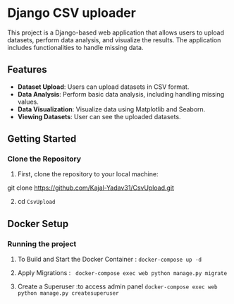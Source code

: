 # Django CSV uploader

This project is a Django-based web application that allows users to upload datasets, perform data analysis, and visualize the results. The application includes functionalities to handle missing data.

## Features

- **Dataset Upload**: Users can upload datasets in CSV format.
- **Data Analysis**: Perform basic data analysis, including handling missing values.
- **Data Visualization**: Visualize data using Matplotlib and Seaborn.
- **Viewing Datasets**: User can see the uploaded datasets.

## Getting Started

### Clone the Repository

1) First, clone the repository to your local machine:

git clone https://github.com/Kajal-Yadav31/CsvUpload.git


2) cd `CsvUpload`


## Docker Setup

### Running the project

1) To Build and Start the Docker Container :
    `docker-compose up -d`

2) Apply Migrations :
   ` docker-compose exec web python manage.py migrate`

3) Create a Superuser :to access admin panel
    `docker-compose exec web python manage.py createsuperuser`














